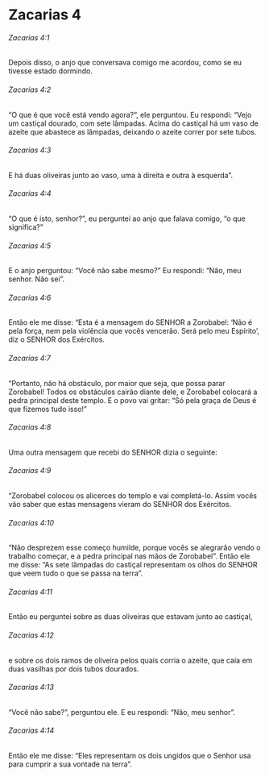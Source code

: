 # Zacarias 4

###### Zacarias 4:1

Depois disso, o anjo que conversava comigo me acordou, como se eu tivesse estado dormindo.

###### Zacarias 4:2

“O que é que você está vendo agora?”, ele perguntou. Eu respondi: “Vejo um castiçal dourado, com sete lâmpadas. Acima do castiçal há um vaso de azeite que abastece as lâmpadas, deixando o azeite correr por sete tubos.

###### Zacarias 4:3

E há duas oliveiras junto ao vaso, uma à direita e outra à esquerda”.

###### Zacarias 4:4

“O que é isto, senhor?”, eu perguntei ao anjo que falava comigo, “o que significa?”

###### Zacarias 4:5

E o anjo perguntou: “Você não sabe mesmo?” Eu respondi: “Não, meu senhor. Não sei”.

###### Zacarias 4:6

Então ele me disse: “Esta é a mensagem do SENHOR a Zorobabel: ‘Não é pela força, nem pela violência que vocês vencerão. Será pelo meu Espírito’, diz o SENHOR dos Exércitos.

###### Zacarias 4:7

“Portanto, não há obstáculo, por maior que seja, que possa parar Zorobabel! Todos os obstáculos cairão diante dele, e Zorobabel colocará a pedra principal deste templo. E o povo vai gritar: “Só pela graça de Deus é que fizemos tudo isso!”

###### Zacarias 4:8

Uma outra mensagem que recebi do SENHOR dizia o seguinte:

###### Zacarias 4:9

“Zorobabel colocou os alicerces do templo e vai completá-lo. Assim vocês vão saber que estas mensagens vieram do SENHOR dos Exércitos.

###### Zacarias 4:10

“Não desprezem esse começo humilde, porque vocês se alegrarão vendo o trabalho começar, e a pedra principal nas mãos de Zorobabel”. Então ele me disse: “As sete lâmpadas do castiçal representam os olhos do SENHOR que veem tudo o que se passa na terra”.

###### Zacarias 4:11

Então eu perguntei sobre as duas oliveiras que estavam junto ao castiçal,

###### Zacarias 4:12

e sobre os dois ramos de oliveira pelos quais corria o azeite, que caía em duas vasilhas por dois tubos dourados.

###### Zacarias 4:13

“Você não sabe?”, perguntou ele. E eu respondi: “Não, meu senhor”.

###### Zacarias 4:14

Então ele me disse: “Eles representam os dois ungidos que o Senhor usa para cumprir a sua vontade na terra”.

